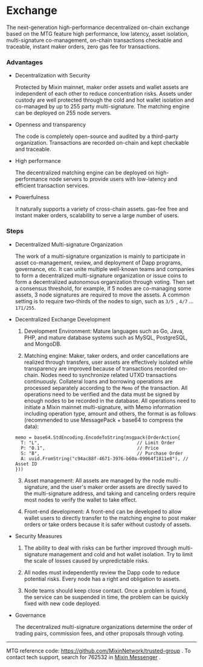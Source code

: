 # Exchange

The next-generation high-performance decentralized on-chain exchange based on the MTG feature high performance, low latency, asset isolation, multi-signature co-management, on-chain transactions checkable and traceable, instant maker orders, zero gas fee for transactions.

### Advantages

- Decentralization with Security
  
  Protected by Mixin mainnet, maker order assets and wallet assets are independent of each other to reduce concentration risks. Assets under custody are well protected through the cold and hot wallet isolation and co-managed by up to 255 party multi-signature. The matching engine can be deployed on 255 node servers.

- Openness and transparency
  
  The code is completely open-source and audited by a third-party organization. Transactions are recorded on-chain and kept checkable and traceable.

- High performance
  
  The decentralized matching engine can be deployed on high-performance node servers to provide users with low-latency and efficient transaction services.

- Powerfulness

  It naturally supports a variety of cross-chain assets. gas-fee free and instant maker orders,  scalability to serve a large number of users.

### Steps

- Decentralized Multi-signature Organization

  The work of a multi-signature organization is mainly to participate in asset co-management, review, and deployment of Dapp programs, governance, etc. It can unite multiple well-known teams and companies to form a decentralized multi-signature organization or issue coins to form a decentralized autonomous organization through voting. Then set a consensus threshold, for example, if 5 nodes are co-managing some assets, 3 node signatures are required to move the assets. A common setting is to require two-thirds of the nodes to sign, such as `3/5 `, `4/7` ... `171/255`.

- Decentralized Exchange Development
  
  1. Development Environment: Mature languages such as Go, Java, PHP, and mature database systems such as MySQL, PostgreSQL, and MongoDB.

  2. Matching engine: Maker, taker orders, and order cancellations are realized through transfers, user assets are effectively isolated while transparency are improved because of transactions recorded on-chain. Nodes need to synchronize related UTXO transactions continuously. Collateral loans and borrowing operations are processed separately according to the `Memo` of the transaction. All operations need to be verified and the data must be signed by enough nodes to be recorded in the database. All operations need to initiate a Mixin mainnet multi-signature, with Memo information including operation type, amount and others, the format is as follows (recommended to use MessagePack + base64 to compress the data):

  ```golang
  memo = base64.StdEncoding.EncodeToString(msgpack(OrderAction{
    T: "L",                                    // Limit Order
    P: "0.1",                                  // Price
    S: "B",                                    // Purchase Order
    A: uuid.FromString("c94ac88f-4671-3976-b60a-09064f1811e8"), // Asset ID
  }))
  ```

  3. Asset management: All assets are managed by the node multi-signature, and the user's maker order assets are directly saved to the multi-signature address, and taking and canceling orders require most nodes to verify the wallet to take effect.

  4. Front-end development: A front-end can be developed to allow wallet users to directly transfer to the matching engine to post maker orders or take orders because it is safer without custody of assets.

- Security Measures

  1. The ability to deal with risks can be further improved through multi-signature management and cold and hot wallet isolation. Try to limit the scale of losses caused by unpredictable risks.

  2. All nodes must independently review the Dapp code to reduce potential risks. Every node has a right and obligation to assets.

  3. Node teams should keep close contact. Once a problem is found, the service can be suspended in time, the problem can be quickly fixed with new code deployed.

- Governance

  The decentralized multi-signature organizations determine the order of trading pairs, commission fees, and other proposals through voting.

---
MTG reference code: https://github.com/MixinNetwork/trusted-group . To contact tech support, search for 762532 in [Mixin Messenger](https://w3c.group/c/1609251387450619) .